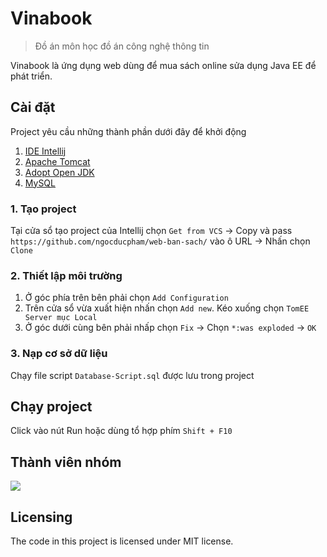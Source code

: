 # Vinabook
> Đồ án môn học đồ án công nghệ thông tin

Vinabook là ứng dụng web dùng để mua sách online sửa dụng Java EE để phát triển.

## Cài đặt
Project yêu cầu những thành phần dưới đây để khởi động
1. [IDE Intellij](https://www.jetbrains.com/idea/)
2. [Apache Tomcat](https://tomcat.apache.org/index.html)
3. [Adopt Open JDK](https://adoptopenjdk.net/)
4. [MySQL](https://www.mysql.com/)

### 1. Tạo project
Tại cửa sổ tạo project của Intellij chọn `Get from VCS` → Copy và pass `https://github.com/ngocducpham/web-ban-sach/` vào ô URL → Nhấn chọn `Clone`

### 2. Thiết lập môi trường
1. Ở góc phía trên bên phải chọn `Add Configuration` 
2. Trên cửa sổ vừa xuất hiện nhấn chọn `Add new`. Kéo xuống chọn `TomEE Server mục Local`
3. Ở góc dưới cùng bên phải nhấp chọn `Fix` → Chọn `*:was exploded` → `OK`

### 3. Nạp cơ sở dữ liệu
Chạy file script `Database-Script.sql` được lưu trong project

## Chạy project
Click vào nút Run hoặc dùng tổ hợp phím `Shift + F10`

## Thành viên nhóm
<a href="https://github.com/ngocducpham/web-ban-sach/graphs/contributors">
  <img src="https://contrib.rocks/image?repo=ngocducpham/web-ban-sach" />
</a>

## Licensing
The code in this project is licensed under MIT license.
